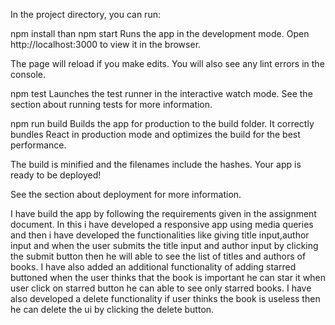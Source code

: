 In the project directory, you can run:

npm install than npm start Runs the app in the development mode. Open http://localhost:3000 to view it in the browser.

The page will reload if you make edits. You will also see any lint errors in the console.

npm test Launches the test runner in the interactive watch mode. See the section about running tests for more information.

npm run build Builds the app for production to the build folder. It correctly bundles React in production mode and optimizes the build for the best performance.

The build is minified and the filenames include the hashes. Your app is ready to be deployed!

See the section about deployment for more information.

I have build the app by following the requirements given in the assignment document.
In this i have developed a responsive app using media queries and then i have developed the functionalities like giving title input,author input and when the user submits the title input and author input by clicking the submit button then he will able to see the list of titles and authors of books.
I have also added an additional functionality of adding starred buttoned when the user thinks that the book is important he can star it when user click on starred button he can able to see only starred books.
I have also developed a delete functionality if user thinks the book is useless then he can delete the ui by clicking the delete button.
